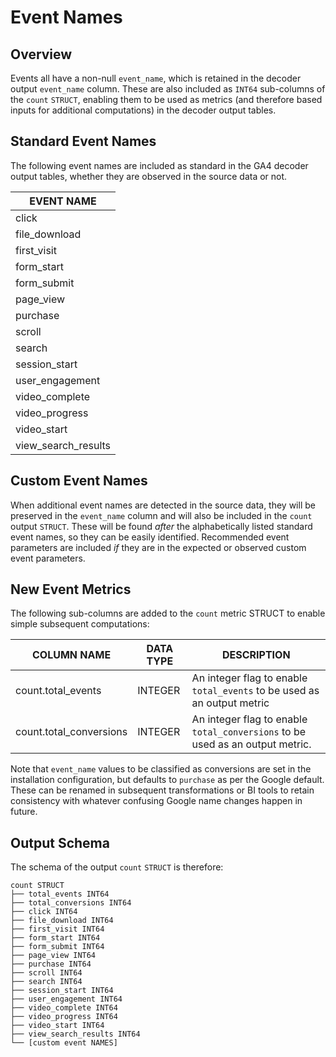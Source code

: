 # Event Names
## Overview
Events all have a non-null `event_name`, which is retained in the decoder output `event_name` column. These are also included as `INT64` sub-columns of the `count` `STRUCT`, enabling them to be used as metrics (and therefore based inputs for additional computations) in the decoder output tables.

## Standard Event Names
The following event names are included as standard in the GA4 decoder output tables, whether they are observed in the source data or not. 

| EVENT NAME |
| --- |
| click |
| file_download |
| first_visit |
| form_start |
| form_submit |
| page_view |
| purchase |
| scroll |
| search |
| session_start |
| user_engagement |
| video_complete |
| video_progress |
| video_start |
| view_search_results |

## Custom Event Names
When additional event names are detected in the source data, they will be preserved in the `event_name` column and will also be included in the `count` output `STRUCT`. These will be found _after_ the alphabetically listed standard event names, so they can be easily identified.  Recommended event parameters are included _if_ they are in the expected or observed custom event parameters.

## New Event Metrics 
The following sub-columns are added to the `count` metric STRUCT to enable simple subsequent computations:

| COLUMN NAME | DATA TYPE | DESCRIPTION
| --- | --- | --- 
| count.total_events | INTEGER | An integer flag to enable `total_events` to be used as an output metric
| count.total_conversions | INTEGER | An integer flag to enable `total_conversions` to be used as an output metric.

Note that `event_name` values to be classified as conversions are set in the installation configuration, but defaults to `purchase` as per the Google default.  These can be renamed in subsequent transformations or BI tools to retain consistency with whatever confusing Google name changes happen in future. 

## Output Schema 
The schema of the output `count` `STRUCT` is therefore:

```text
count STRUCT
├── total_events INT64
├── total_conversions INT64
├── click INT64
├── file_download INT64
├── first_visit INT64
├── form_start INT64
├── form_submit INT64
├── page_view INT64
├── purchase INT64
├── scroll INT64
├── search INT64
├── session_start INT64
├── user_engagement INT64
├── video_complete INT64
├── video_progress INT64
├── video_start INT64
├── view_search_results INT64
└── [custom event NAMES]
```
